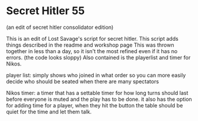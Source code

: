 # Secret Hitler 55
(an edit of secret hitler consolidator edition)

This is an edit of Lost Savage's script for secret hitler. This script adds things described in the readme and workshop page
This was thrown together in less than a day, so it isn't the most refined even if it has no errors. (the code looks sloppy)
Also contained is the playerlist and timer for Nikos.

  player list: simply shows who joined in what order so you can more easily decide who should be seated when there are many spectators

  Nikos timer: a timer that has a settable timer for how long turns should last before everyone is muted and the play has to be done. it also has the option for adding time for a player, when they hit the button the table should be quiet for the time and let them talk.
